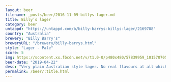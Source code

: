 ```yaml
---
layout: beer
filename: _posts/beer/2016-11-09-billys-lager.md
title: Billy’s lager
category: beer
untappd: "https://untappd.com/b/billy-barrys-billys-lager/2169788"
country: "Australia"
brewery: "Billy Barry's"
breweryURL: "/brewery/billy-barrys.html"
style: "Lager - Pale"
score: 5
img: https://scontent.xx.fbcdn.net/v/t1.0-0/p480x480/57839959_10157070544488745_5947481440881999872_n.jpg?_nc_cat=105&_nc_oc=AQns4pRq43HwRPxyZxjIN_cPHRV0s5hYwNL3ChMEMqt_VkyBj8GtAjF0SbUNGRsUJjM&_nc_ht=scontent.xx&oh=0ffabd7aa5140a9cfd71edaf8093bb79&oe=5DA7EE77
beer-date: "2019-04-22"
desc: "Very plain Australian style lager. No real flavours at all which makes it easy to drink. It was cheap, but not worth going back for another"
permalink: /beer/:title.html
---
```

